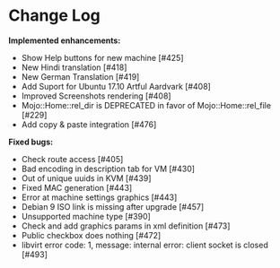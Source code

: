 # Change Log


**Implemented enhancements:**

- Show Help buttons for new machine [\#425]
- New Hindi translation [\#418]
- New German Translation [\#419]
- Add Suport for Ubuntu 17.10 Artful Aardvark [\#408]
- Improved Screenshots rendering [\#408]
- Mojo::Home::rel_dir is DEPRECATED in favor of Mojo::Home::rel_file [\#229]
- Add copy & paste integration [\#476]

**Fixed bugs:**

- Check route access [\#405]
- Bad encoding in description tab for VM [\#430]
- Out of unique uuids in KVM [\#439]
- Fixed MAC generation [\#443]
- Error at machine settings graphics [\#443]
- Debian 9 ISO link is missing after upgrade [\#457]
- Unsupported machine type [\#390]
- Check and add graphics params in xml definition [\#473]
- Public checkbox does nothing [\#472]
- libvirt error code: 1, message: internal error: client socket is closed [\#493]
